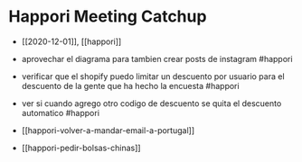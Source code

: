 # Happori Meeting Catchup

- [[2020-12-01]], [[happori]]

- aprovechar el diagrama para tambien crear posts de instagram #happori
- verificar que el shopify puedo limitar un descuento por usuario para el descuento de la gente que ha hecho la encuesta #happori
- ver si cuando agrego otro codigo de descuento se quita el descuento automatico #happori
- [[happori-volver-a-mandar-email-a-portugal]]
- [[happori-pedir-bolsas-chinas]]



